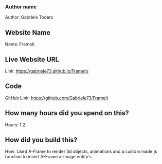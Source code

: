 ### Author name

Author: Gabriele Todaro

<!-- A name or nickname that you want to appear as the author of the website -->

## Website Name

Name: FrameIt

## Live Website URL

Link: https://gabriele73.github.io/FrameIt/

## Code

GitHub Link: https://github.com/Gabriele73/FrameIt

## How many hours did you spend on this?

Hours: 1.2

## How did you build this?

How: Used A-Frame to render 3d objects, animations and a custom made js function to insert A-Frame a-image entity's

